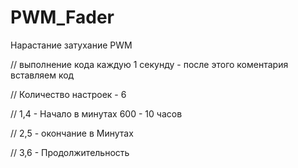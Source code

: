 # PWM_Fader
Нарастание затухание PWM

// выполнение кода каждую 1 секунду - после этого коментария вставляем код


// Количество настроек - 6

// 1,4 - Начало в минутах 600 - 10 часов

// 2,5 - окончание в Минутах

// 3,6 - Продолжительность
